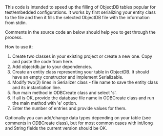 This code is intended to speed up the filling of ObjectDB tables popular for test/embedded configurations.
It works by first serializing your entity class to the file and then it fills the selected ObjectDB file with the information
from stdin.

Comments in the source code an below should help you to get through the process.

How to use it:

1) Create two classes in your existing project or create a new one. Copy and paste the code from here.
2) Add objectdb.jar to your dependencies.
3) Create an entity class representing your table in ObjectDB. It should have an empty constructor and implement Serializable.
4) Modify two(2) lines in Serializer class - file name to save the entity class and its instantiation line.
5) Run main method in ODBCreate class and select 's'.
6) If all is OK, provide the database file name in ODBCreate class and run the main method with 'e' option.
7) Enter the number of entries and provide values for them.

Optionally you can add/change data types depending on your table (see comments in ODBCreate class), but for most common
cases with int/long and String fields the current version should be OK.
